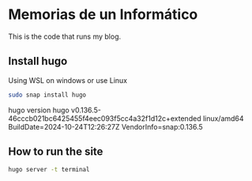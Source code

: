 # Memorias de un Informático

This is the code that runs my blog.

## Install hugo

Using WSL on windows or use Linux

```bash
sudo snap install hugo
```

hugo version
hugo v0.136.5-46cccb021bc6425455f4eec093f5cc4a32f1d12c+extended linux/amd64 BuildDate=2024-10-24T12:26:27Z VendorInfo=snap:0.136.5

## How to run the site

```bash
hugo server -t terminal
```
